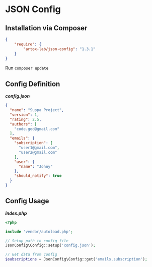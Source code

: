 # JSON Config

## Installation via Composer

```json
{
    "require": {
        "artox-lab/json-config": "1.3.1"
    }
}
```

Run ```composer update```

## Config Definition

***config.json***

```json
{
  "name": "Suppa Project",
  "version": 1,
  "rating": 2.5,
  "authors": [
    "code.god@gmail.com"
  ],
  "emails": {
    "subscription": [
      "user1@gmail.com",
      "user2@gmail.com"
    ],
    "user": {
      "name": "Johny"
    },
    "should_notify": true
  }
}
```

## Config Usage

***index.php***
```php
<?php

include 'vendor/autoload.php';

// Setup path to config file
JsonConfig\Config::setup('config.json');

// Get data from config
$subscriptions = JsonConfig\Config::get('emails.subscription');

```
